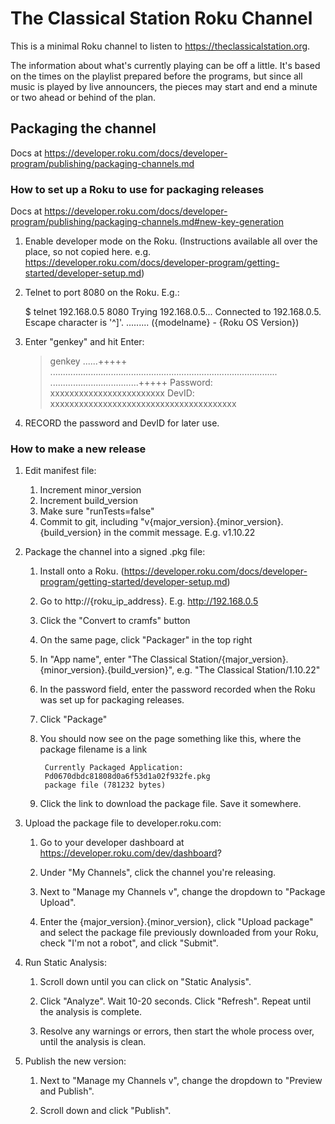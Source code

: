 # The Classical Station Roku Channel

This is a minimal Roku channel to listen to
https://theclassicalstation.org.

The information about what's currently playing can be off a little.
It's based on the times on the playlist prepared before the programs,
but since all music is played by live announcers, the pieces may
start and end a minute or two ahead or behind of the plan.

## Packaging the channel

Docs at https://developer.roku.com/docs/developer-program/publishing/packaging-channels.md

### How to set up a Roku to use for packaging releases

Docs at https://developer.roku.com/docs/developer-program/publishing/packaging-channels.md#new-key-generation

1. Enable developer mode on the Roku. (Instructions available all over the place, so not copied here. e.g. https://developer.roku.com/docs/developer-program/getting-started/developer-setup.md)

2. Telnet to port 8080 on the Roku.  E.g.:


    $ telnet 192.168.0.5 8080
    Trying 192.168.0.5...
    Connected to 192.168.0.5.
    Escape character is '^]'.
    ......... ({modelname} - {Roku OS Version})
    >


3. Enter "genkey" and hit Enter:


    >   genkey
    ......+++++
    ..........................................................................................
    ...................................+++++
    Password: xxxxxxxxxxxxxxxxxxxxxxxx
    DevID: xxxxxxxxxxxxxxxxxxxxxxxxxxxxxxxxxxxxxxx


4. RECORD the password and DevID for later use.

### How to make a new release

1. Edit manifest file:

   1. Increment minor_version
   1. Increment build_version
   1. Make sure "runTests=false"
   1. Commit to git, including "v{major_version}.{minor_version}.{build_version} in the commit message. E.g. v1.10.22

1. Package the channel into a signed .pkg file:

    1. Install onto a Roku. (https://developer.roku.com/docs/developer-program/getting-started/developer-setup.md)

    1. Go to http://{roku_ip_address}. E.g. http://192.168.0.5

    1. Click the "Convert to cramfs" button

    1. On the same page, click "Packager" in the top right

    1. In "App name", enter "The Classical Station/{major_version}.{minor_version}.{build_version}", e.g. "The Classical Station/1.10.22"

    1. In the password field, enter the password recorded when the Roku was set up for packaging releases.

    1. Click "Package"

    1. You should now see on the page something like this, where the package filename is a link

            Currently Packaged Application:
            Pd0670dbdc81808d0a6f53d1a02f932fe.pkg
            package file (781232 bytes)

    1. Click the link to download the package file. Save it somewhere.

1. Upload the package file to developer.roku.com:

    1. Go to your developer dashboard at https://developer.roku.com/dev/dashboard?

    1. Under "My Channels", click the channel you're releasing.

    1. Next to "Manage my Channels v", change the dropdown to "Package Upload".

    1. Enter the {major_version}.{minor_version}, click "Upload package" and select the package file previously downloaded from your Roku, check "I'm not a robot", and click "Submit".

1. Run Static Analysis:

    1. Scroll down until you can click on "Static Analysis".

    1. Click "Analyze". Wait 10-20 seconds. Click "Refresh". Repeat until the analysis is complete.

    1. Resolve any warnings or errors, then start the whole process over, until the analysis is clean.

1. Publish the new version:

    1. Next to "Manage my Channels v", change the dropdown to "Preview and Publish".

    1. Scroll down and click "Publish".
